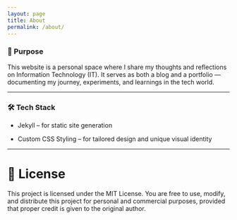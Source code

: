 ```yaml
---
layout: page
title: About
permalink: /about/
---
```


### 🎯 Purpose

This website is a personal space where I share my thoughts and reflections on Information Technology (IT). It serves as both a blog and a portfolio — documenting my journey, experiments, and learnings in the tech world.

---

### 🛠 Tech Stack

- Jekyll – for static site generation

- Custom CSS Styling – for tailored design and unique visual identity

---

# 📜 License

This project is licensed under the MIT License.
You are free to use, modify, and distribute this project for personal and commercial purposes, provided that proper credit is given to the original author.